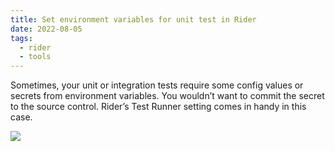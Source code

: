 ```yaml
---
title: Set environment variables for unit test in Rider
date: 2022-08-05
tags:
  - rider
  - tools
---
```


Sometimes, your unit or integration tests require some config values or secrets from environment variables. You wouldn’t want to commit the secret to the source control. Rider’s Test Runner setting comes in handy in this case. 

![](https://s3.us-west-2.amazonaws.com/secure.notion-static.com/687ba543-3467-4d3d-be40-8a1349a41e45/Untitled.png?X-Amz-Algorithm=AWS4-HMAC-SHA256&X-Amz-Content-Sha256=UNSIGNED-PAYLOAD&X-Amz-Credential=AKIAT73L2G45EIPT3X45%2F20221222%2Fus-west-2%2Fs3%2Faws4_request&X-Amz-Date=20221222T012857Z&X-Amz-Expires=3600&X-Amz-Signature=d9e3816d5e82c373c6af13f3358150ac2a18ceabd0f46a686b4c3bce8836012e&X-Amz-SignedHeaders=host&x-id=GetObject)

